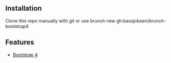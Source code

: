 ## Installation

Clone this repo manually with git or use brunch new gh:bassjobsen/brunch-bootstrap4

## Features

* [Bootstrap 4](http://v4-alpha.getbootstrap.com/)
